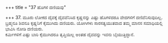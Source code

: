 +++
title = "37 ಹೊಗಳಿ ದಣಿಯವು"

+++
37. ಮೂರು ಲೋಕದ ದೈವಕ್ಕೆ ದೈವವೆನಿಸಿದ ಕೃಷ್ಣನನ್ನು ಎಷ್ಟು ಹೊಗಳಿದರೂ ವೇದಗಳಿಗೆ ದಣಿವೆನಿಸುವುದಿಲ್ಲ.  ಬ್ರಹ್ಮನೂ ಶಿವನೂ ಕೃಷ್ಣನಿಗೆ ಕೈಮುಗಿದು ದಣಿಯರು. ಯೋಗಿಗಳು ಸಾರಸತ್ವಯುತವಾದ ತಮ್ಮ ಮಾನಸ ಸಮಾಧಿಯಲ್ಲಿ ಭಾವಿಸಿ ನೋಡಿ ದಣಿಯರು.   
ಕರ್ಮಿಗಳಿಗೆ ಎಷ್ಟು ಬಾರಿ ಕೈಮುಗಿದರೂ ತೃಪ್ತಿಯಿಲ್ಲ ಅಂತಹ ದೈವವನ್ನು ಇವನು ಬೈಯುತ್ತಿದ್ದಾನೆ.